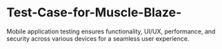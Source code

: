# Test-Case-for-Muscle-Blaze-
Mobile application testing ensures functionality, UI/UX, performance, and security across various devices for a seamless user experience.
